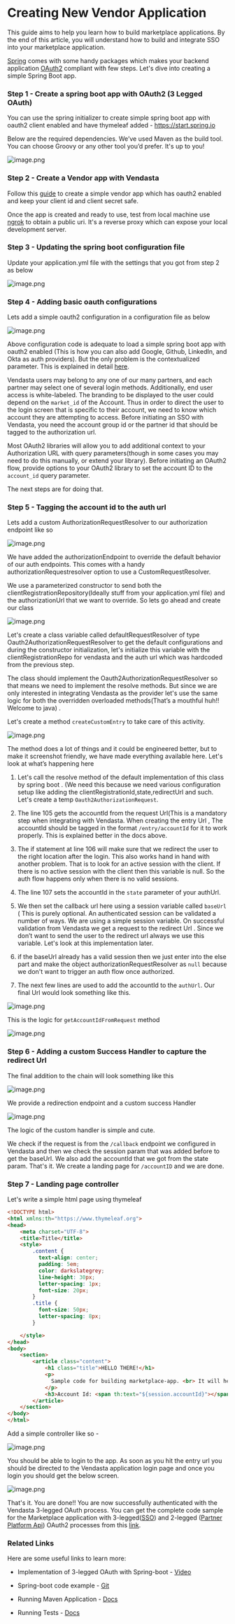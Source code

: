 # Creating New Vendor Application

This guide aims to help you learn how to build marketplace applications. By the end of this article, you will understand how to build and integrate SSO into your marketplace application.

[Spring](https://spring.io/projects/spring-boot) comes with some handy packages which makes your backend application [OAuth2](https://oauth.net/2/) compliant with few steps. Let's dive into creating a simple Spring Boot app.

### Step 1 - Create a spring boot app with OAuth2 (3 Legged OAuth)

You can use the spring initializer to create simple spring boot app with oauth2 client enabled and have thymeleaf added - https://start.spring.io

Below are the required dependencies. We’ve used Maven as the build tool. You can choose Groovy or any other tool you’d prefer. It's up to you!

![image.png](../../assets/images/guides/vendor_application/dependency.png)


### Step 2 - Create a Vendor app with Vendasta

 Follow this [guide](https://developers.vendasta.com/vendor/d191b96068b71-sso-o-auth2-3-legged-flow) to create a simple vendor app which has oauth2 enabled and keep your client id and client secret safe.

Once the app is created and ready to use, test from local machine use [ngrok](https://ngrok.com/) to obtain a public uri. It's a reverse proxy which can expose your local development server.

### Step 3 - Updating the spring boot configuration file

 Update your application.yml file with the settings that you got from step 2 as below

![image.png](../../assets/images/guides/vendor_application/application_yml.png)


### Step 4 - Adding basic oauth configurations

Lets add a simple oauth2 configuration in a configuration file as below

![image.png](../../assets/images//guides/vendor_application/oauth2_configuration.png)


Above configuration code is adequate to load a simple spring boot app with oauth2 enabled (This is how you can also add Google, Github, LinkedIn, and Okta as auth providers). But the only problem is the contextualized parameter. This is explained in detail [here](https://developers.vendasta.com/vendor/d191b96068b71-sso-o-auth2-3-legged-flow#contextualizing-your-authorization-urlrequired).

Vendasta users may belong to any one of our many partners, and each partner may select one of several login methods. Additionally, end user access is white-labeled. The branding to be displayed to the user could depend on the `market_id` of the Account. Thus in order to direct the user to the login screen that is specific to their account, we need to know which account they are attempting to access. Before initiating an SSO with Vendasta, you need the account group id or the partner id that should be tagged to the authorization url.

Most OAuth2 libraries will allow you to add additional context to your Authorization URL with query parameters(though in some cases you may need to do this manually, or extend your library). Before initiating an OAuth2 flow, provide options to your OAuth2 library to set the account ID to the `account_id` query parameter.

The next steps are for doing that.

### Step 5 - Tagging the account id to the auth url

Lets add a custom AuthorizationRequestResolver to our authorization endpoint like so

![image.png](../../assets/images/guides/vendor_application/authorization_endpoint.png)


We have added the authorizationEndpoint to override the default behavior of our auth endpoints. This comes with a handy authorizationRequestresolver option to use a CustomRequestResolver.

We use a parameterized constructor to send both the clientRegistrationRepository(Ideally stuff from your application.yml file) and the authorizationUrl that we want to override. So lets go ahead and create our class

![image.png](../../assets/images/guides/vendor_application/authorization_request_resolver.png)



Let's create a class variable called defaultRequestResolver of type Oauth2AuthorizationRequestResolver to get the default configurations and during the constructor initialization, let's initialize this variable with the clientRegistrationRepo for vendasta and the auth url which was hardcoded from the previous step.

The class should implement the Oauth2AuthorizationRequestResolver so that means we need to implement the resolve methods. But since we are only interested in integrating Vendasta as the provider let's use the same logic for both the overridden overloaded methods(That’s a mouthful huh!! Welcome to java) . 

Let's create a method `createCustomEntry` to take care of this activity.

![image.png](../../assets/images/guides/vendor_application/create_custom_entry_func.png)

The method does a lot of things and it could be engineered better, but to make it screenshot friendly, we have made everything available here. Let's look at what’s happening here

1. Let's call the resolve method of the default implementation of this class by spring boot . (We need this because we need various configuration setup like adding the clientRegistrationId,state,redirectUrl and such. Let's create a temp `Oauth2AuthorizationRequest`.

2. The line 105 gets the accountId from the request Url(This is a mandatory step when integrating with Vendasta. When creating the entry Url , The accountId should be tagged in the format `/entry/accountId` for it to work properly. This is explained better in the docs above.

3. The if statement at line 106 will make sure that we redirect the user to the right location after the login. This also works hand in hand with another problem. That is to look for an active session with the client. If there is no active session with the client then this variable is null. So the auth flow happens only when there is no valid sessions. 

4. The line 107 sets the accountId in the `state` parameter of your authUrl.

5. We then set the callback url here using a session variable called `baseUrl` ( This is purely optional. An authenticated session can be validated a number of ways. We are using a simple session variable. On successful validation from Vendasta we get a request to the redirect Url . Since we don’t want to send the user to the redirect url always we use this variable. Let's look at this implementation later.

6. if the baseUrl already has a valid session then we just enter into the else part and make the object authorizationRequestResolver as `null` because we don't want to trigger an auth flow once authorized.

7. The next few lines are used to add the accountId to the `authUrl`. Our final Url would look something like this.

![image.png](../../assets/images/guides/vendor_application/auth_url.png)


This is the logic for `getAccountIdFromRequest` method 

![image.png](../../assets/images/guides/vendor_application/accountid_from_request.png)


### Step 6 - Adding a custom Success Handler to capture the redirect Url 

The final addition to the chain will look something like this

![image.png](../../assets/images/guides/vendor_application/success_handler.png)


We provide a redirection endpoint and a custom success Handler

![image.png](../../assets/images/guides/vendor_application/redirection_endpoint.png)


The logic of the custom handler is simple and cute. 

We check if the request is from the `/callback` endpoint we configured in Vendasta and then we check the session param that was added before to get the baseUrl. We also add the accountId that we got from the state param. That's it. We create a landing page for `/accountID` and we are done.

### Step 7 - Landing page controller

Let's write a simple html page using thymeleaf

```html
<!DOCTYPE html>
<html xmlns:th="https://www.thymeleaf.org">
<head>
    <meta charset="UTF-8">
    <title>Title</title>
    <style>
        .content {
          text-align: center;
          padding: 5em;
          color: darkslategrey;
          line-height: 30px;
          letter-spacing: 1px;
          font-size: 20px;
        }
        .title {
          font-size: 50px;
          letter-spacing: 8px;
        }

    </style>
</head>
<body>
    <section>
        <article class="content">
            <h1 class="title">HELLO THERE!</h1>
            <p>
              Sample code for building marketplace-app. <br> It will help partners to kickstart their own app using Vendasta platform.
            </p>
            <h3>Account Id: <span th:text="${session.accountId}"></span></h3>
        </article>
    </section>
</body>
</html>
```


Add a simple controller like so -

![image.png](../../assets/images/guides/vendor_application/controller.png)


You should be able to login to the app. As soon as you hit the entry url you should be directed to the Vendasta application login page and once you login you should get the below screen.

![image.png](../../assets/images/guides/vendor_application/home_page.png)


That's it. You are done!! You are now successfully authenticated with the Vendasta 3-legged OAuth process. You can get the complete code sample for the Marketplace application with 3-legged([SSO](https://developers.vendasta.com/vendor/d191b96068b71-sso-o-auth2-3-legged-flow)) and 2-legged ([Partner Platform Api](https://developers.vendasta.com/platform/ZG9jOjEwMTkzMDg4-overview)) OAuth2 processes from this [link](https://github.com/vendasta/api-gateway-docs/tree/master/examples/spring-boot/marketplace-app).

### Related Links

Here are some useful links to learn more:

- Implementation of 3-legged OAuth with Spring-boot - [Video](https://drive.google.com/file/d/15taDril9zlGkI1aGMxrW7C2g0JLYJQXA/view)

- Spring-boot code example - [Git](https://github.com/vendasta/api-gateway-docs/tree/master/examples/spring-boot/marketplace-app)

- Running Maven Application - [Docs](https://docs.spring.io/spring-boot/docs/current/reference/html/using.html#using.running-your-application)

- Running Tests - [Docs](https://baeldung.com/maven-run-single-test)
